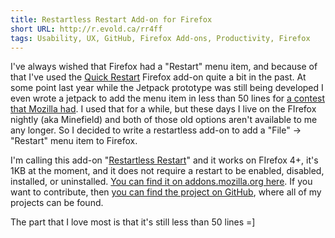 ```yaml
---
title: Restartless Restart Add-on for Firefox
short URL: http://r.evold.ca/rr4ff
tags: Usability, UX, GitHub, Firefox Add-ons, Productivity, Firefox
---
```

I've always wished that Firefox had a "Restart" menu item, and because of that I've used the <a title="Quick Restart - AMO" rel="external nofollow" target="_blank" href="https://addons.mozilla.org/en-US/firefox/addon/3559/">Quick Restart</a> Firefox add-on quite a bit in the past. At some point last year while the Jetpack prototype was still being developed I even wrote a jetpack to add the menu item in less than 50 lines for <a title="50 line Jetpack challenge" rel="external nofollow" target="_blank" href="https://mozillalabs.com/blog/2010/01/jetpack-50-line-code-challenge-winner-is-crowned/">a contest that Mozilla had</a>. I used that for a while, but these days I live on the FIrefox nightly (aka Minefield) and both of those old options aren't available to me any longer. So I decided to write a restartless add-on to add a "File" -&gt; "Restart" menu item to Firefox.
</p>
<p>I'm calling this add-on "<a title="Restartless Restart - AMO" rel="external" rev="vote-for" target="_blank" href="https://addons.mozilla.org/en-US/firefox/addon/249342/">Restartless Restart</a>" and it works on FIrefox 4+, it's 1KB at the moment, and it does not require a restart to be enabled, disabled, installed, or uninstalled. <a title="Restartless Restart - AMO" rel="external" rev="vote-for" target="_blank" href="https://addons.mozilla.org/en-US/firefox/addon/249342/">You can find it on addons.mozilla.org here</a>. If you want to contribute, then <a title="Restartless Restart - GitHub" rel="external" rev="vote-for" target="_blank" href="http://github.com/erikvold/restartless-restart-ffext">you can find the project on GitHub</a>, where all of my projects can be found.</p>
<p>
The part that I love most is that it's still less than 50 lines =]
</p>

